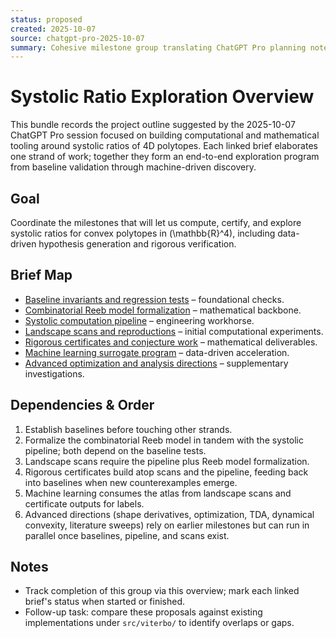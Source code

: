 ```yaml
---
status: proposed
created: 2025-10-07
source: chatgpt-pro-2025-10-07
summary: Cohesive milestone group translating ChatGPT Pro planning notes into actionable briefs on probing Viterbo's conjecture computationally.
---
```


# Systolic Ratio Exploration Overview

This bundle records the project outline suggested by the 2025-10-07 ChatGPT Pro session focused on building computational and mathematical tooling around systolic ratios of 4D polytopes. Each linked brief elaborates one strand of work; together they form an end-to-end exploration program from baseline validation through machine-driven discovery.

## Goal

Coordinate the milestones that will let us compute, certify, and explore systolic ratios for convex polytopes in \(\mathbb{R}^4\), including data-driven hypothesis generation and rigorous verification.

## Brief Map

- [Baseline invariants and regression tests](2025-10-07-task-systolic-baselines.md) – foundational checks.
- [Combinatorial Reeb model formalization](2025-10-07-task-combinatorial-reeb-formalization.md) – mathematical backbone.
- [Systolic computation pipeline](2025-10-07-task-systolic-pipeline.md) – engineering workhorse.
- [Landscape scans and reproductions](2025-10-07-task-systolic-landscape-scans.md) – initial computational experiments.
- [Rigorous certificates and conjecture work](2025-10-07-task-systolic-certificates.md) – mathematical deliverables.
- [Machine learning surrogate program](2025-10-07-task-systolic-ml-program.md) – data-driven acceleration.
- [Advanced optimization and analysis directions](2025-10-07-task-systolic-advanced-directions.md) – supplementary investigations.

## Dependencies & Order

1. Establish baselines before touching other strands.
2. Formalize the combinatorial Reeb model in tandem with the systolic pipeline; both depend on the baseline tests.
3. Landscape scans require the pipeline plus Reeb model formalization.
4. Rigorous certificates build atop scans and the pipeline, feeding back into baselines when new counterexamples emerge.
5. Machine learning consumes the atlas from landscape scans and certificate outputs for labels.
6. Advanced directions (shape derivatives, optimization, TDA, dynamical convexity, literature sweeps) rely on earlier milestones but can run in parallel once baselines, pipeline, and scans exist.

## Notes

- Track completion of this group via this overview; mark each linked brief's status when started or finished.
- Follow-up task: compare these proposals against existing implementations under `src/viterbo/` to identify overlaps or gaps.

